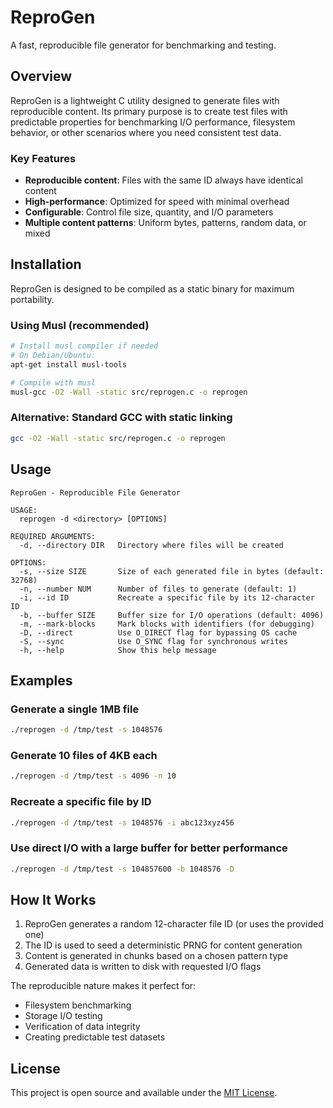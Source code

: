 # ReproGen

A fast, reproducible file generator for benchmarking and testing.

## Overview

ReproGen is a lightweight C utility designed to generate files with reproducible content. Its primary purpose is to create test files with predictable properties for benchmarking I/O performance, filesystem behavior, or other scenarios where you need consistent test data.

### Key Features

- **Reproducible content**: Files with the same ID always have identical content
- **High-performance**: Optimized for speed with minimal overhead
- **Configurable**: Control file size, quantity, and I/O parameters
- **Multiple content patterns**: Uniform bytes, patterns, random data, or mixed

## Installation

ReproGen is designed to be compiled as a static binary for maximum portability.

### Using Musl (recommended)

```bash
# Install musl compiler if needed
# On Debian/Ubuntu:
apt-get install musl-tools

# Compile with musl
musl-gcc -O2 -Wall -static src/reprogen.c -o reprogen
```

### Alternative: Standard GCC with static linking

```bash
gcc -O2 -Wall -static src/reprogen.c -o reprogen
```

## Usage

```
ReproGen - Reproducible File Generator

USAGE:
  reprogen -d <directory> [OPTIONS]

REQUIRED ARGUMENTS:
  -d, --directory DIR   Directory where files will be created

OPTIONS:
  -s, --size SIZE       Size of each generated file in bytes (default: 32768)
  -n, --number NUM      Number of files to generate (default: 1)
  -i, --id ID           Recreate a specific file by its 12-character ID
  -b, --buffer SIZE     Buffer size for I/O operations (default: 4096)
  -m, --mark-blocks     Mark blocks with identifiers (for debugging)
  -D, --direct          Use O_DIRECT flag for bypassing OS cache
  -S, --sync            Use O_SYNC flag for synchronous writes
  -h, --help            Show this help message
```

## Examples

### Generate a single 1MB file

```bash
./reprogen -d /tmp/test -s 1048576
```

### Generate 10 files of 4KB each

```bash
./reprogen -d /tmp/test -s 4096 -n 10
```

### Recreate a specific file by ID

```bash
./reprogen -d /tmp/test -s 1048576 -i abc123xyz456
```

### Use direct I/O with a large buffer for better performance

```bash
./reprogen -d /tmp/test -s 104857600 -b 1048576 -D
```

## How It Works

1. ReproGen generates a random 12-character file ID (or uses the provided one)
2. The ID is used to seed a deterministic PRNG for content generation
3. Content is generated in chunks based on a chosen pattern type
4. Generated data is written to disk with requested I/O flags

The reproducible nature makes it perfect for:
- Filesystem benchmarking
- Storage I/O testing
- Verification of data integrity
- Creating predictable test datasets

## License

This project is open source and available under the [MIT License](LICENSE).